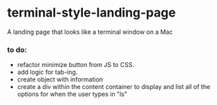 # terminal-style-landing-page
A landing page that looks like a terminal window on a Mac

### to do:
- refactor minimize button from JS to CSS. 
- add logic for tab-ing.
- create object with information
- create a div within the content container to display and list all of the options for when the user types in "ls"
